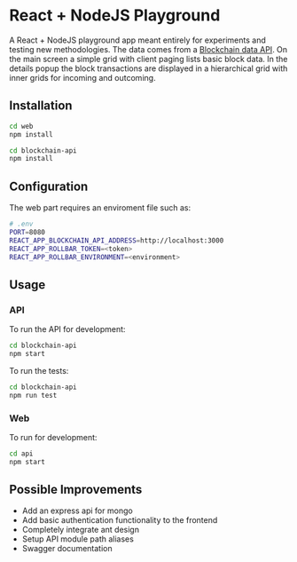 # React + NodeJS Playground

A React + NodeJS playground app meant entirely for experiments and testing new methodologies. 
The data comes from a [Blockchain data API](https://www.blockchain.com/api/blockchain_api ). On the main screen a simple grid with client paging lists basic block data. In the details popup the block transactions are displayed in a hierarchical grid with inner grids for incoming and outcoming.

## Installation

```bash
cd web
npm install
```

```bash
cd blockchain-api
npm install
```
## Configuration

The web part requires an enviroment file such as:
```sh
# .env
PORT=8080
REACT_APP_BLOCKCHAIN_API_ADDRESS=http://localhost:3000
REACT_APP_ROLLBAR_TOKEN=<token>
REACT_APP_ROLLBAR_ENVIRONMENT=<environment>
```

## Usage

### API
To run the API for development:
```bash
cd blockchain-api
npm start
```

To run the tests:
```bash
cd blockchain-api
npm run test
```

### Web
To run for development:
```bash
cd api
npm start
```

## Possible Improvements
- Add an express api for mongo
- Add basic authentication functionality to the frontend
- Completely integrate ant design
- Setup API module path aliases 
- Swagger documentation